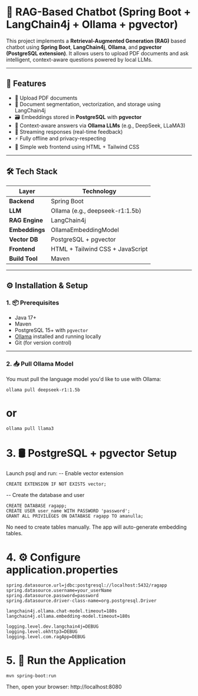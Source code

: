 # 🧠 RAG-Based Chatbot (Spring Boot + LangChain4j + Ollama + pgvector)

This project implements a **Retrieval-Augmented Generation (RAG)** based chatbot using **Spring Boot**, **LangChain4j**, **Ollama**, and **pgvector (PostgreSQL extension)**. It allows users to upload PDF documents and ask intelligent, context-aware questions powered by local LLMs.

---

## 🚀 Features

- 📁 Upload PDF documents
- 🧠 Document segmentation, vectorization, and storage using LangChain4j
- 🗃️ Embeddings stored in **PostgreSQL** with **pgvector**
- 🤖 Context-aware answers via **Ollama LLMs** (e.g., DeepSeek, LLaMA3)
- 🔄 Streaming responses (real-time feedback)
- ⚡ Fully offline and privacy-respecting
- 🎨 Simple web frontend using HTML + Tailwind CSS

---

## 🛠️ Tech Stack

| Layer         | Technology                         |
|---------------|-------------------------------------|
| **Backend**   | Spring Boot                         |
| **LLM**       | Ollama (e.g., deepseek-r1:1.5b)     |
| **RAG Engine**| LangChain4j                         |
| **Embeddings**| OllamaEmbeddingModel                |
| **Vector DB** | PostgreSQL + pgvector               |
| **Frontend**  | HTML + Tailwind CSS + JavaScript    |
| **Build Tool**| Maven                               |

---

## ⚙️ Installation & Setup

### 1. 📦 Prerequisites

- Java 17+
- Maven
- PostgreSQL 15+ with `pgvector`
- [Ollama](https://ollama.com) installed and running locally
- Git (for version control)

---

### 2. 📥 Pull Ollama Model

You must pull the language model you'd like to use with Ollama:

```
ollama pull deepseek-r1:1.5b
```
# or
```
ollama pull llama3
```
# 3. 🛢️ PostgreSQL + pgvector Setup
Launch psql and run:
-- Enable vector extension
```
CREATE EXTENSION IF NOT EXISTS vector;
```

-- Create the database and user
```
CREATE DATABASE ragapp;
CREATE USER user_name WITH PASSWORD 'password';
GRANT ALL PRIVILEGES ON DATABASE ragapp TO amanulla;
```
No need to create tables manually. The app will auto-generate embedding tables.

# 4. ⚙️ Configure application.properties
```
spring.datasource.url=jdbc:postgresql://localhost:5432/ragapp
spring.datasource.username=your_userName
spring.datasource.password=password
spring.datasource.driver-class-name=org.postgresql.Driver

langchain4j.ollama.chat-model.timeout=180s
langchain4j.ollama.embedding-model.timeout=180s

logging.level.dev.langchain4j=DEBUG
logging.level.okhttp3=DEBUG
logging.level.com.ragApp=DEBUG
```
# 5. 🚀 Run the Application
```
mvn spring-boot:run
```
Then, open your browser:
http://localhost:8080
